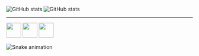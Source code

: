 ![GitHub stats](https://github-readme-stats.vercel.app/api?username=IntiGenovez&show_icons=true)
![GitHub stats](https://github-readme-stats.vercel.app/api/top-langs?username=IntiGenovez)

---
<div>
  <img src="https://cdn.jsdelivr.net/gh/devicons/devicon/icons/javascript/javascript-plain.svg" width="40">
  <img src="https://cdn.jsdelivr.net/gh/devicons/devicon/icons/css3/css3-plain-wordmark.svg" width="40">
  <img src="https://cdn.jsdelivr.net/gh/devicons/devicon/icons/html5/html5-plain-wordmark.svg" width="40">
</div>

![Snake animation](https://github.com/IntiGenovez/IntiGenovez/blob/output/github-contribution-grid-snake.svg)
